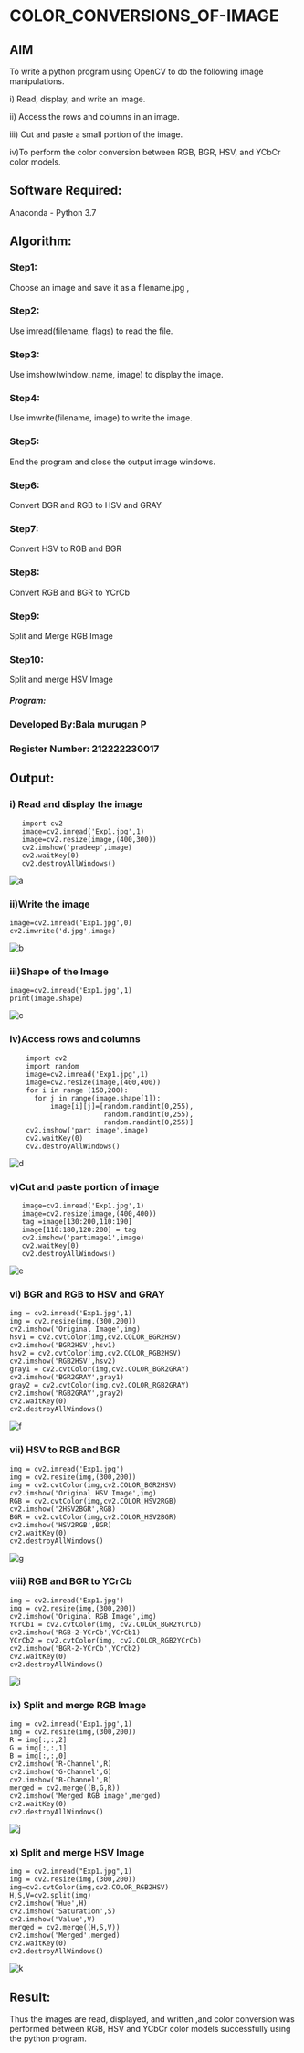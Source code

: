 # COLOR_CONVERSIONS_OF-IMAGE
## AIM
To write a python program using OpenCV to do the following image manipulations.

i) Read, display, and write an image.

ii) Access the rows and columns in an image.

iii) Cut and paste a small portion of the image.

iv)To perform the color conversion between RGB, BGR, HSV, and YCbCr color models.


## Software Required:
Anaconda - Python 3.7
## Algorithm:
### Step1:
Choose an image and save it as a filename.jpg ,
### Step2:
Use imread(filename, flags) to read the file.
### Step3:
Use imshow(window_name, image) to display the image.
### Step4:
Use imwrite(filename, image) to write the image.
### Step5:
End the program and close the output image windows.
### Step6:
Convert BGR and RGB to HSV and GRAY
### Step7:
Convert HSV to RGB and BGR
### Step8:
Convert RGB and BGR to YCrCb
### Step9:
Split and Merge RGB Image
### Step10:
Split and merge HSV Image

##### Program:
### Developed By:Bala murugan P
### Register Number: 212222230017


## Output:

### i) Read and display the image
```
   import cv2
   image=cv2.imread('Exp1.jpg',1)
   image=cv2.resize(image,(400,300))
   cv2.imshow('pradeep',image)
   cv2.waitKey(0)
   cv2.destroyAllWindows()
```
![a](https://github.com/user-attachments/assets/a12529fb-8b19-4730-b9dd-ad68a5127834)


### ii)Write the image

```
image=cv2.imread('Exp1.jpg',0)
cv2.imwrite('d.jpg',image)

```

![b](https://github.com/user-attachments/assets/d06fffb8-f937-4efd-9dc4-648732543e10)


### iii)Shape of the Image
```
image=cv2.imread('Exp1.jpg',1)
print(image.shape)
```

![c](https://github.com/user-attachments/assets/38b2f9a7-3f8b-4972-bea3-fd781d433734)


### iv)Access rows and columns
```
    import cv2
    import random
    image=cv2.imread('Exp1.jpg',1)
    image=cv2.resize(image,(400,400))
    for i in range (150,200):
      for j in range(image.shape[1]):
          image[i][j]=[random.randint(0,255),
                       random.randint(0,255),
                       random.randint(0,255)] 
    cv2.imshow('part image',image)
    cv2.waitKey(0)
    cv2.destroyAllWindows()
```
![d](https://github.com/user-attachments/assets/627cd946-3362-4512-81a5-3e9962918c34)


### v)Cut and paste portion of image
```
   image=cv2.imread('Exp1.jpg',1)
   image=cv2.resize(image,(400,400))
   tag =image[130:200,110:190]
   image[110:180,120:200] = tag
   cv2.imshow('partimage1',image)
   cv2.waitKey(0)
   cv2.destroyAllWindows()
```

![e](https://github.com/user-attachments/assets/17156c31-cd8c-4208-a2e7-89ba96314d6e)



### vi) BGR and RGB to HSV and GRAY
```
img = cv2.imread('Exp1.jpg',1)
img = cv2.resize(img,(300,200))
cv2.imshow('Original Image',img)
hsv1 = cv2.cvtColor(img,cv2.COLOR_BGR2HSV)
cv2.imshow('BGR2HSV',hsv1)
hsv2 = cv2.cvtColor(img,cv2.COLOR_RGB2HSV)
cv2.imshow('RGB2HSV',hsv2)
gray1 = cv2.cvtColor(img,cv2.COLOR_BGR2GRAY)
cv2.imshow('BGR2GRAY',gray1)
gray2 = cv2.cvtColor(img,cv2.COLOR_RGB2GRAY)
cv2.imshow('RGB2GRAY',gray2)
cv2.waitKey(0)
cv2.destroyAllWindows()
```


![f](https://github.com/user-attachments/assets/551bd619-9690-499a-9627-0f9ad7a6976e)

### vii) HSV to RGB and BGR
```
img = cv2.imread('Exp1.jpg')
img = cv2.resize(img,(300,200))
img = cv2.cvtColor(img,cv2.COLOR_BGR2HSV)
cv2.imshow('Original HSV Image',img)
RGB = cv2.cvtColor(img,cv2.COLOR_HSV2RGB)
cv2.imshow('2HSV2BGR',RGB)
BGR = cv2.cvtColor(img,cv2.COLOR_HSV2BGR)
cv2.imshow('HSV2RGB',BGR)
cv2.waitKey(0)
cv2.destroyAllWindows()
```
![g](https://github.com/user-attachments/assets/a14dd332-2836-4c3e-a392-6c3dbf2f34cb)


### viii) RGB and BGR to YCrCb
```
img = cv2.imread('Exp1.jpg')
img = cv2.resize(img,(300,200))
cv2.imshow('Original RGB Image',img)
YCrCb1 = cv2.cvtColor(img, cv2.COLOR_BGR2YCrCb)
cv2.imshow('RGB-2-YCrCb',YCrCb1)
YCrCb2 = cv2.cvtColor(img, cv2.COLOR_RGB2YCrCb)
cv2.imshow('BGR-2-YCrCb',YCrCb2)
cv2.waitKey(0)
cv2.destroyAllWindows()
```

![i](https://github.com/user-attachments/assets/29587433-436d-40d0-8fde-3efaa48cd709)


### ix) Split and merge RGB Image
```
img = cv2.imread('Exp1.jpg',1)
img = cv2.resize(img,(300,200))
R = img[:,:,2]
G = img[:,:,1]
B = img[:,:,0]
cv2.imshow('R-Channel',R)
cv2.imshow('G-Channel',G)
cv2.imshow('B-Channel',B)
merged = cv2.merge((B,G,R))
cv2.imshow('Merged RGB image',merged)
cv2.waitKey(0)
cv2.destroyAllWindows()

```
![j](https://github.com/user-attachments/assets/6f39e0a8-c71e-494f-9fdc-967955d29cef)


### x) Split and merge HSV Image
```
img = cv2.imread("Exp1.jpg",1)
img = cv2.resize(img,(300,200))
img=cv2.cvtColor(img,cv2.COLOR_RGB2HSV)
H,S,V=cv2.split(img)
cv2.imshow('Hue',H)
cv2.imshow('Saturation',S)
cv2.imshow('Value',V)
merged = cv2.merge((H,S,V))
cv2.imshow('Merged',merged)
cv2.waitKey(0)
cv2.destroyAllWindows()
```

![k](https://github.com/user-attachments/assets/163aa5a8-7bb4-4c28-b6de-06390daabeae)


## Result:
Thus the images are read, displayed, and written ,and color conversion was performed between RGB, HSV and YCbCr color models successfully using the python program.







